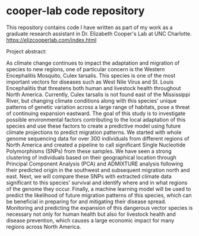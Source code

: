 # cooper-lab code repository
This repository contains code I have written as part of my work as a graduate research assistant in Dr. Elizabeth Cooper's Lab at UNC Charlotte.  
https://elizcooperlab.com/index.html

Project abstract: 

As climate change continues to impact the adaptation and migration of species to new regions, one of particular concern is the Western Encephalitis Mosquito, Culex tarsalis. This species is one of the most important vectors for diseases such as West Nile Virus and St. Louis Encephalitis that threatens both human and livestock health throughout North America. Currently, Culex tarsalis is not found east of the Mississippi River, but changing climate conditions along with this species' unique patterns of genetic variation across a large range of habitats, pose a threat of continuing expansion eastward.  The goal of this study is to investigate possible environmental factors contributing to the local adaptation of this species and use these factors to create a predictive model using future climate projections to predict migration patterns. We started with whole genome sequencing data for over 300 individuals from different regions of North America and created a pipeline to call significant Single Nucleotide Polymorphisms (SNPs) from these samples. We have seen a strong clustering of individuals based on their geographical location through Principal Component Analysis (PCA) and ADMIXTURE analysis following their predicted origin in the southwest and subsequent migration north and east. Next, we will compare these SNPs with extracted climate data significant to this species' survival and identify where and in what regions of the genome they occur. Finally, a machine learning model will be used to predict the likelihood of future migration patterns of this species, which can be beneficial in preparing for and mitigating their disease spread. Monitoring and predicting the expansion of this dangerous vector species is necessary not only for human health but also for livestock health and disease prevention, which causes a large economic impact for many regions across North America. 
